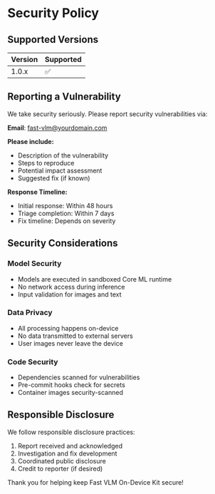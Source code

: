 # Security Policy

## Supported Versions

| Version | Supported          |
| ------- | ------------------ |
| 1.0.x   | :white_check_mark: |

## Reporting a Vulnerability

We take security seriously. Please report security vulnerabilities via:

**Email**: fast-vlm@yourdomain.com

**Please include:**
- Description of the vulnerability
- Steps to reproduce
- Potential impact assessment
- Suggested fix (if known)

**Response Timeline:**
- Initial response: Within 48 hours
- Triage completion: Within 7 days
- Fix timeline: Depends on severity

## Security Considerations

### Model Security
- Models are executed in sandboxed Core ML runtime
- No network access during inference
- Input validation for images and text

### Data Privacy
- All processing happens on-device
- No data transmitted to external servers
- User images never leave the device

### Code Security
- Dependencies scanned for vulnerabilities
- Pre-commit hooks check for secrets
- Container images security-scanned

## Responsible Disclosure

We follow responsible disclosure practices:
1. Report received and acknowledged
2. Investigation and fix development
3. Coordinated public disclosure
4. Credit to reporter (if desired)

Thank you for helping keep Fast VLM On-Device Kit secure!